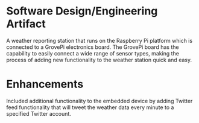 # Software Design/Engineering Artifact

A weather reporting station that runs on the Raspberry Pi platform which is connected to a GrovePi electronics board.  The GrovePi board has the capability to easily connect a wide range of sensor types, making the process of adding new functionality to the weather station quick and easy. 

# Enhancements 

Included additional functionality to the embedded device by adding Twitter feed functionality that will tweet the weather data every minute to a specified Twitter account.  

